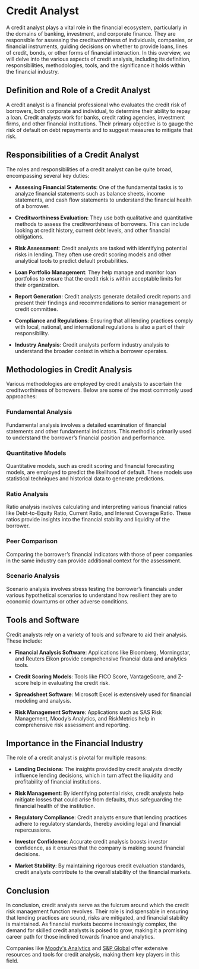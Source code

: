 # Credit Analyst 

A credit analyst plays a vital role in the financial ecosystem, particularly in the domains of banking, investment, and corporate finance. They are responsible for assessing the creditworthiness of individuals, companies, or financial instruments, guiding decisions on whether to provide loans, lines of credit, bonds, or other forms of financial interaction. In this overview, we will delve into the various aspects of credit analysis, including its definition, responsibilities, methodologies, tools, and the significance it holds within the financial industry.

## Definition and Role of a Credit Analyst

A credit analyst is a financial professional who evaluates the credit risk of borrowers, both corporate and individual, to determine their ability to repay a loan. Credit analysts work for banks, credit rating agencies, investment firms, and other financial institutions. Their primary objective is to gauge the risk of default on debt repayments and to suggest measures to mitigate that risk. 

## Responsibilities of a Credit Analyst

The roles and responsibilities of a credit analyst can be quite broad, encompassing several key duties:

- **Assessing Financial Statements**: One of the fundamental tasks is to analyze financial statements such as balance sheets, income statements, and cash flow statements to understand the financial health of a borrower.
  
- **Creditworthiness Evaluation**: They use both qualitative and quantitative methods to assess the creditworthiness of borrowers. This can include looking at credit history, current debt levels, and other financial obligations.
  
- **Risk Assessment**: Credit analysts are tasked with identifying potential risks in lending. They often use credit scoring models and other analytical tools to predict default probabilities.

- **Loan Portfolio Management**: They help manage and monitor loan portfolios to ensure that the credit risk is within acceptable limits for their organization.

- **Report Generation**: Credit analysts generate detailed credit reports and present their findings and recommendations to senior management or credit committee.
  
- **Compliance and Regulations**: Ensuring that all lending practices comply with local, national, and international regulations is also a part of their responsibility.

- **Industry Analysis**: Credit analysts perform industry analysis to understand the broader context in which a borrower operates.

## Methodologies in Credit Analysis

Various methodologies are employed by credit analysts to ascertain the creditworthiness of borrowers. Below are some of the most commonly used approaches:

### Fundamental Analysis

Fundamental analysis involves a detailed examination of financial statements and other fundamental indicators. This method is primarily used to understand the borrower’s financial position and performance.

### Quantitative Models

Quantitative models, such as credit scoring and financial forecasting models, are employed to predict the likelihood of default. These models use statistical techniques and historical data to generate predictions.

### Ratio Analysis

Ratio analysis involves calculating and interpreting various financial ratios like Debt-to-Equity Ratio, Current Ratio, and Interest Coverage Ratio. These ratios provide insights into the financial stability and liquidity of the borrower.

### Peer Comparison

Comparing the borrower’s financial indicators with those of peer companies in the same industry can provide additional context for the assessment.

### Scenario Analysis

Scenario analysis involves stress testing the borrower’s financials under various hypothetical scenarios to understand how resilient they are to economic downturns or other adverse conditions.

## Tools and Software

Credit analysts rely on a variety of tools and software to aid their analysis. These include:

- **Financial Analysis Software**: Applications like Bloomberg, Morningstar, and Reuters Eikon provide comprehensive financial data and analytics tools.

- **Credit Scoring Models**: Tools like FICO Score, VantageScore, and Z-score help in evaluating the credit risk.

- **Spreadsheet Software**: Microsoft Excel is extensively used for financial modeling and analysis.

- **Risk Management Software**: Applications such as SAS Risk Management, Moody’s Analytics, and RiskMetrics help in comprehensive risk assessment and reporting.

## Importance in the Financial Industry

The role of a credit analyst is pivotal for multiple reasons:

- **Lending Decisions**: The insights provided by credit analysts directly influence lending decisions, which in turn affect the liquidity and profitability of financial institutions.

- **Risk Management**: By identifying potential risks, credit analysts help mitigate losses that could arise from defaults, thus safeguarding the financial health of the institution.

- **Regulatory Compliance**: Credit analysts ensure that lending practices adhere to regulatory standards, thereby avoiding legal and financial repercussions.

- **Investor Confidence**: Accurate credit analysis boosts investor confidence, as it ensures that the company is making sound financial decisions.

- **Market Stability**: By maintaining rigorous credit evaluation standards, credit analysts contribute to the overall stability of the financial markets.

## Conclusion

In conclusion, credit analysts serve as the fulcrum around which the credit risk management function revolves. Their role is indispensable in ensuring that lending practices are sound, risks are mitigated, and financial stability is maintained. As financial markets become increasingly complex, the demand for skilled credit analysts is poised to grow, making it a promising career path for those inclined towards finance and analytics.

Companies like [Moody's Analytics](https://www.moodysanalytics.com/) and [S&P Global](https://www.spglobal.com/) offer extensive resources and tools for credit analysis, making them key players in this field.